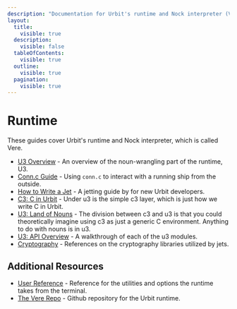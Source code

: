```yaml
---
description: "Documentation for Urbit's runtime and Nock interpreter (Vere), including guides for U3, jetting, C programming in Urbit, and cryptography implementation."
layout:
  title:
    visible: true
  description:
    visible: false
  tableOfContents:
    visible: true
  outline:
    visible: true
  pagination:
    visible: true
---
```


# Runtime

These guides cover Urbit's runtime and Nock interpreter, which is called Vere.

* [U3 Overview](u3.md) - An overview of the noun-wrangling part of the runtime, U3.
* [Conn.c Guide](conn.md) - Using `conn.c` to interact with a running ship from the outside.
* [How to Write a Jet](jetting.md) - A jetting guide by for new Urbit developers.
* [C3: C in Urbit](c.md) - Under u3 is the simple c3 layer, which is just how we write C in Urbit.
* [U3: Land of Nouns](nouns.md) - The division between c3 and u3 is that you could theoretically imagine using c3 as just a generic C environment. Anything to do with nouns is in u3.
* [U3: API Overview](api.md) - A walkthrough of each of the u3 modules.
* [Cryptography](cryptography.md) - References on the cryptography libraries utilized by jets.

## Additional Resources <a href="#additional-resources" id="additional-resources"></a>

* [User Reference](../../user-manual/running/vere.md) - Reference for the utilities and options the runtime takes from the terminal.
* [The Vere Repo](https://github.com/urbit/vere) - Github repository for the Urbit runtime.
